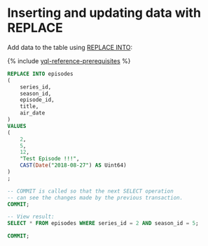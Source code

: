 # Inserting and updating data with REPLACE

Add data to the table using [REPLACE INTO](../../yql/reference/syntax/replace_into.md):

{% include [yql-reference-prerequisites](_includes/yql_tutorial_prerequisites.md) %}

```sql
REPLACE INTO episodes
(
    series_id,
    season_id,
    episode_id,
    title,
    air_date
)
VALUES
(
    2,
    5,
    12,
    "Test Episode !!!",
    CAST(Date("2018-08-27") AS Uint64)
)
;

-- COMMIT is called so that the next SELECT operation
-- can see the changes made by the previous transaction.
COMMIT;

-- View result:
SELECT * FROM episodes WHERE series_id = 2 AND season_id = 5;

COMMIT;
```

